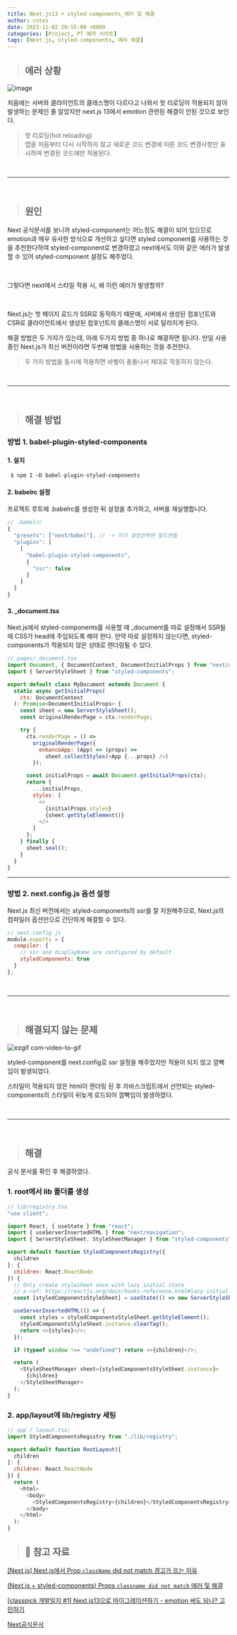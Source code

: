 ```yaml
---
title: Next.js13 + styled-components_에러 및 해결
author: cotes
date: 2023-11-02 20:55:00 +0800
categories: [Project, PT 예약 사이트]
tags: [Next.js, styled-components, 에러 해결]
---
```


> ## 에러 상황

![image](https://github.com/hajung00/React-Sleact/assets/66300154/861e1fc4-ceb5-4ce7-860d-7435e7f9be52)

처음에는 서버와 클라이언트의 클래스명이 다르다고 나와서 핫 리로딩이 적용되지 않아 발생하는 문제인 줄 알았지만 next.js 13에서 emotion 관련된 해결이 안된 것으로 보인다.

> 핫 리로딩(hot reloading)<br/>
> 앱을 처음부터 다시 시작하지 않고 새로운 코드 변경에 따른 코드 변경사항만 표시하며 변경된 코드에만 적용된다.

<br/>

---

<br/>

> ## 원인

Next 공식문서를 보니까 styled-component는 어느정도 해결이 되어 있으므로 emotion과 매우 유사한 방식으로 개선하고 싶다면 styled component를 사용하는 것을 추천한다하여 styled-component로 변경하였고 next에서도 이와 같은 에러가 발생할 수 있어 styled-component 설정도 해주었다.

<br/>

그렇다면 next에서 스타일 적용 시, 왜 이런 에러가 발생할까?

<br/>

Next.js는 첫 페이지 로드가 SSR로 동작하기 때문에, 서버에서 생성된 컴포넌트와 CSR로 클라이언트에서 생성된 컴포넌트의 클래스명이 서로 달라지게 된다.

해결 방법은 두 가지가 있는데, 아래 두가지 방법 중 하나로 해결하면 됩니다. 만일 사용중인 Next.js가 최신 버전이라면 두번째 방법을 사용하는 것을 추천한다.

> 두 가지 방법을 동시에 적용하면 바벨이 충돌나서 제대로 작동하지 않는다.

<br/>

---

<br/>

> ## 해결 방법

### 방법 1. babel-plugin-styled-components

#### 1. 설치

```
 $ npm I –D babel-plugin-styled-components
```

#### 2. babelrc 설정

프로젝트 루트에 .babelrc를 생성한 뒤 설정을 추가하고, 서버를 재실행합니다.

```javascript
// .babelrc
{
  "presets": ["next/babel"], // -> 이거 설정안하면 빌드안됨
  "plugins": [
    [
      "babel-plugin-styled-components",
      {
        "ssr": false
      }
    ]
  ]
}
```

#### 3. \_document.tsx

Next.js에서 styled-components를 사용할 때 \_document를 따로 설정해서 SSR될 때 CSS가 head에 주입되도록 해야 한다. 만약 따로 설정하지 않는다면, styled-components가 적용되지 않은 상태로 렌더링될 수 있다.

```javascript
// pages/_document.tsx
import Document, { DocumentContext, DocumentInitialProps } from "next/document";
import { ServerStyleSheet } from "styled-components";

export default class MyDocument extends Document {
  static async getInitialProps(
    ctx: DocumentContext
  ): Promise<DocumentInitialProps> {
    const sheet = new ServerStyleSheet();
    const originalRenderPage = ctx.renderPage;

    try {
      ctx.renderPage = () =>
        originalRenderPage({
          enhanceApp: (App) => (props) =>
            sheet.collectStyles(<App {...props} />)
        });

      const initialProps = await Document.getInitialProps(ctx);
      return {
        ...initialProps,
        styles: [
          <>
            {initialProps.styles}
            {sheet.getStyleElement()}
          </>
        ]
      };
    } finally {
      sheet.seal();
    }
  }
}
```

---

### 방법 2. next.config.js 옵션 설정

Next.js 최신 버전에서는 styled-components의 ssr를 잘 지원해주므로, Next.js의 컴파일러 옵션만으로 간단하게 해결할 수 있다.

```javascript
// next.config.js
module.exports = {
  compiler: {
    // ssr and displayName are configured by default
    styledComponents: true
  }
};
```

<br/>

---

<br/>

> ## 해결되지 않는 문제

![ezgif com-video-to-gif](https://github.com/hajung00/React-Sleact/assets/66300154/f5aa80fe-53f0-42b8-af7e-b1a23647da2b)

styled-component를 next.config로 ssr 설정을 해주었지만 적용이 되지 않고 깜빡임이 발생되었다.

스타일이 적용되지 않은 html이 랜더링 된 후 자바스크립트에서 선언되는 styled-components의 스타일이 뒤늦게 로드되어 깜빡임이 발생하였다.

<br/>

---

<br/>

> ## 해결

공식 문서를 확인 후 해결하였다.

### 1. root에서 lib 폴더를 생성

```javascript
// lib/registry.tsx
"use client";

import React, { useState } from "react";
import { useServerInsertedHTML } from "next/navigation";
import { ServerStyleSheet, StyleSheetManager } from "styled-components";

export default function StyledComponentsRegistry({
  children
}: {
  children: React.ReactNode
}) {
  // Only create stylesheet once with lazy initial state
  // x-ref: https://reactjs.org/docs/hooks-reference.html#lazy-initial-state
  const [styledComponentsStyleSheet] = useState(() => new ServerStyleSheet());

  useServerInsertedHTML(() => {
    const styles = styledComponentsStyleSheet.getStyleElement();
    styledComponentsStyleSheet.instance.clearTag();
    return <>{styles}</>;
  });

  if (typeof window !== "undefined") return <>{children}</>;

  return (
    <StyleSheetManager sheet={styledComponentsStyleSheet.instance}>
      {children}
    </StyleSheetManager>
  );
}
```

### 2. app/layout에 lib/registry 세팅

```javascript
// app / layout.tsx;
import StyledComponentsRegistry from "./lib/registry";

export default function RootLayout({
  children
}: {
  children: React.ReactNode
}) {
  return (
    <html>
      <body>
        <StyledComponentsRegistry>{children}</StyledComponentsRegistry>
      </body>
    </html>
  );
}
```

> ## 📑 참고 자료

[[Next.js] Next.js에서 Prop `className` did not match 경고가 뜨는 이유](https://tesseractjh.tistory.com/164)

[(Next.js + styled-components) Props `classname did not match` 에러 및 해결](https://velog.io/@sukyoungshin/Next.js-styled-components-Props-classname-did-not-match-%EC%97%90%EB%9F%AC)

[[classpick 개발일지 #1] Next.js13으로 마이그레이션하기 - emotion 써도 되나? 고민하기](https://velog.io/@gene028/classpick-%EA%B0%9C%EB%B0%9C%EC%9D%BC%EC%A7%80-1-Next.js13%EC%9C%BC%EB%A1%9C-%EB%A7%88%EC%9D%B4%EA%B7%B8%EB%A0%88%EC%9D%B4%EC%85%98%ED%95%98%EA%B8%B0-emotion%EC%9D%B4-%EC%95%88%EB%90%9C%EB%8B%A4%EA%B3%A0)

[Next공식문서](https://nextjs.org/docs/app/building-your-application/styling/css-in-js#styled-components)
